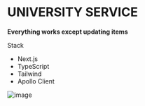 # UNIVERSITY SERVICE

**Everything works except updating items**

Stack
- Next.js
- TypeScript
- Tailwind
- Apollo Client

![image](https://i.imgur.com/H7i8QDo.png)
